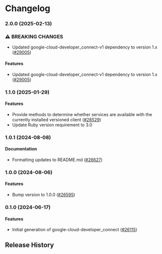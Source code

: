 # Changelog

### 2.0.0 (2025-02-13)

### ⚠ BREAKING CHANGES

* Updated google-cloud-developer_connect-v1 dependency to version 1.x ([#29005](https://github.com/googleapis/google-cloud-ruby/issues/29005))

#### Features

* Updated google-cloud-developer_connect-v1 dependency to version 1.x ([#29005](https://github.com/googleapis/google-cloud-ruby/issues/29005)) 

### 1.1.0 (2025-01-29)

#### Features

* Provide methods to determine whether services are available with the currently installed versioned client ([#28529](https://github.com/googleapis/google-cloud-ruby/issues/28529)) 
* Update Ruby version requirement to 3.0 

### 1.0.1 (2024-08-08)

#### Documentation

* Formatting updates to README.md ([#26627](https://github.com/googleapis/google-cloud-ruby/issues/26627)) 

### 1.0.0 (2024-08-06)

#### Features

* Bump version to 1.0.0 ([#26595](https://github.com/googleapis/google-cloud-ruby/issues/26595)) 

### 0.1.0 (2024-06-17)

#### Features

* Initial generation of google-cloud-developer_connect ([#26115](https://github.com/googleapis/google-cloud-ruby/issues/26115)) 

## Release History
